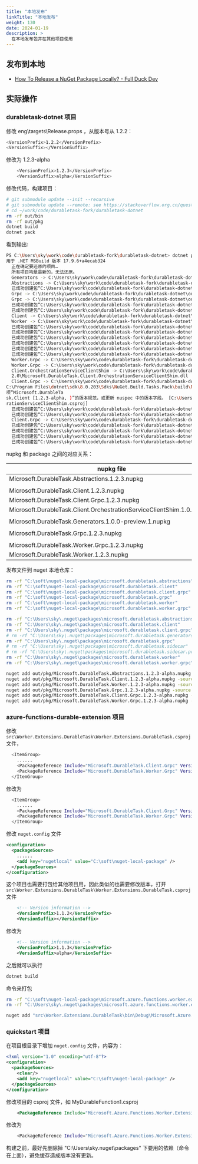 ```yaml
---
title: "本地发布"
linkTitle: "本地发布"
weight: 130
date: 2024-01-19
description: >
  在本地发布包并在其他项目使用
---
```


## 发布到本地



- [How To Release a NuGet Package Locally? - Full Duck Dev](https://fullduck.dev/how-to-release-a-nuget-package-locally/)



## 实际操作

### durabletask-dotnet 项目

修改 eng\targets\Release.props ，从版本号从 1.2.2：

```bash
<VersionPrefix>1.2.2</VersionPrefix>
<VersionSuffix></VersionSuffix>
```

修改为 1.2.3-alpha

```bash
    <VersionPrefix>1.2.3</VersionPrefix>
    <VersionSuffix>alpha</VersionSuffix>
```

修改代码，构建项目：

```bash
# git submodule update --init --recursive
# git submodule update --remote: see https://stackoverflow.org.cn/questions/1777854
# cd ~/work/code/durabletask-fork/durabletask-dotnet
rm -rf out/bin
rm -rf out/pkg
dotnet build
dotnet pack
```

看到输出:

```bash
PS C:\Users\sky\work\code\durabletask-fork\durabletask-dotnet> dotnet pack
用于 .NET MSBuild 版本 17.9.6+a4ecab324
  正在确定要还原的项目…
  所有项目均是最新的，无法还原。
  Generators -> C:\Users\sky\work\code\durabletask-fork\durabletask-dotnet\out\bin\Release\Generators\netstandard2.0\Microsoft.DurableTask.Generators.dll
  Abstractions -> C:\Users\sky\work\code\durabletask-fork\durabletask-dotnet\out\bin\Release\Abstractions\netstandard2.0\Microsoft.DurableTask.Abstractions.dll
  已成功创建包“C:\Users\sky\work\code\durabletask-fork\durabletask-dotnet\out/pkg/Microsoft.DurableTask.Generators.1.0.0-preview.1.nupkg”。
  Grpc -> C:\Users\sky\work\code\durabletask-fork\durabletask-dotnet\out\bin\Release\Grpc\netstandard2.0\Microsoft.DurableTask.Grpc.dll
  Grpc -> C:\Users\sky\work\code\durabletask-fork\durabletask-dotnet\out\bin\Release\Grpc\net6.0\Microsoft.DurableTask.Grpc.dll
  已成功创建包“C:\Users\sky\work\code\durabletask-fork\durabletask-dotnet\out/pkg/Microsoft.DurableTask.Abstractions.1.2.3-alpha.nupkg”。
  已成功创建包“C:\Users\sky\work\code\durabletask-fork\durabletask-dotnet\out/pkg/Microsoft.DurableTask.Abstractions.1.2.3-alpha.snupkg”。
  Client -> C:\Users\sky\work\code\durabletask-fork\durabletask-dotnet\out\bin\Release\Client\netstandard2.0\Microsoft.DurableTask.Client.dll
  Worker -> C:\Users\sky\work\code\durabletask-fork\durabletask-dotnet\out\bin\Release\Worker\netstandard2.0\Microsoft.DurableTask.Worker.dll
  已成功创建包“C:\Users\sky\work\code\durabletask-fork\durabletask-dotnet\out/pkg/Microsoft.DurableTask.Grpc.1.2.3-alpha.nupkg”。
  已成功创建包“C:\Users\sky\work\code\durabletask-fork\durabletask-dotnet\out/pkg/Microsoft.DurableTask.Grpc.1.2.3-alpha.snupkg”。
  已成功创建包“C:\Users\sky\work\code\durabletask-fork\durabletask-dotnet\out/pkg/Microsoft.DurableTask.Client.1.2.3-alpha.nupkg”。
  已成功创建包“C:\Users\sky\work\code\durabletask-fork\durabletask-dotnet\out/pkg/Microsoft.DurableTask.Client.1.2.3-alpha.snupkg”。
  已成功创建包“C:\Users\sky\work\code\durabletask-fork\durabletask-dotnet\out/pkg/Microsoft.DurableTask.Worker.1.2.3-alpha.nupkg”。
  已成功创建包“C:\Users\sky\work\code\durabletask-fork\durabletask-dotnet\out/pkg/Microsoft.DurableTask.Worker.1.2.3-alpha.snupkg”。
  Worker.Grpc -> C:\Users\sky\work\code\durabletask-fork\durabletask-dotnet\out\bin\Release\Worker.Grpc\net6.0\Microsoft.DurableTask.Worker.Grpc.dll
  Worker.Grpc -> C:\Users\sky\work\code\durabletask-fork\durabletask-dotnet\out\bin\Release\Worker.Grpc\netstandard2.0\Microsoft.DurableTask.Worker.Grpc.dll
  Client.OrchestrationServiceClientShim -> C:\Users\sky\work\code\durabletask-fork\durabletask-dotnet\out\bin\Release\Client.OrchestrationServiceClientShim\netstandard
  2.0\Microsoft.DurableTask.Client.OrchestrationServiceClientShim.dll
  Client.Grpc -> C:\Users\sky\work\code\durabletask-fork\durabletask-dotnet\out\bin\Release\Client.Grpc\netstandard2.0\Microsoft.DurableTask.Client.Grpc.dll
C:\Program Files\dotnet\sdk\8.0.203\Sdks\NuGet.Build.Tasks.Pack\build\NuGet.Build.Tasks.Pack.targets(221,5): warning NU5104: 包的稳定版本不应有预发布依赖项。请修改依赖
项“Microsoft.DurableTa
sk.Client [1.2.3-alpha, )”的版本规范，或更新 nuspec 中的版本字段。 [C:\Users\sky\work\code\durabletask-fork\durabletask-dotnet\src\Client\OrchestrationServiceClientShim\Client.Orchest
rationServiceClientShim.csproj]
  已成功创建包“C:\Users\sky\work\code\durabletask-fork\durabletask-dotnet\out/pkg/Microsoft.DurableTask.Client.OrchestrationServiceClientShim.1.0.5.nupkg”。
  已成功创建包“C:\Users\sky\work\code\durabletask-fork\durabletask-dotnet\out/pkg/Microsoft.DurableTask.Client.OrchestrationServiceClientShim.1.0.5.snupkg”。
  Client.Grpc -> C:\Users\sky\work\code\durabletask-fork\durabletask-dotnet\out\bin\Release\Client.Grpc\net6.0\Microsoft.DurableTask.Client.Grpc.dll
  已成功创建包“C:\Users\sky\work\code\durabletask-fork\durabletask-dotnet\out/pkg/Microsoft.DurableTask.Worker.Grpc.1.2.3-alpha.nupkg”。
  已成功创建包“C:\Users\sky\work\code\durabletask-fork\durabletask-dotnet\out/pkg/Microsoft.DurableTask.Worker.Grpc.1.2.3-alpha.snupkg”。
  已成功创建包“C:\Users\sky\work\code\durabletask-fork\durabletask-dotnet\out/pkg/Microsoft.DurableTask.Client.Grpc.1.2.3-alpha.nupkg”。
  已成功创建包“C:\Users\sky\work\code\durabletask-fork\durabletask-dotnet\out/pkg/Microsoft.DurableTask.Client.Grpc.1.2.3-alpha.snupkg”。
```

nupkg 和 package 之间的对应关系：

| nupkg file                                                   | package                             |
| ------------------------------------------------------------ | ----------------------------------- |
| Microsoft.DurableTask.Abstractions.1.2.3.nupkg               |                                     |
|                                                              |                                     |
| Microsoft.DurableTask.Client.1.2.3.nupkg                     |                                     |
| Microsoft.DurableTask.Client.Grpc.1.2.3.nupkg                | `microsoft.durabletask.client.grpc` |
| Microsoft.DurableTask.Client.OrchestrationServiceClientShim.1.0.5.nupkg |                                     |
|                                                              |                                     |
| Microsoft.DurableTask.Generators.1.0.0-preview.1.nupkg       |                                     |
|                                                              |                                     |
| Microsoft.DurableTask.Grpc.1.2.3.nupkg                       | `microsoft.durabletask.grpc`        |
|                                                              |                                     |
| Microsoft.DurableTask.Worker.Grpc.1.2.3.nupkg                | `microsoft.durabletask.worker.grpc` |
| Microsoft.DurableTask.Worker.1.2.3.nupkg                     | `microsoft.durabletask.worker`      |

发布文件到 nuget 本地仓库：

```bash
rm -rf "C:\soft\nuget-local-package\microsoft.durabletask.abstractions"
rm -rf "C:\soft\nuget-local-package\microsoft.durabletask.client"
rm -rf "C:\soft\nuget-local-package\microsoft.durabletask.client.grpc"
rm -rf "C:\soft\nuget-local-package\microsoft.durabletask.grpc"
rm -rf "C:\soft\nuget-local-package\microsoft.durabletask.worker"
rm -rf "C:\soft\nuget-local-package\microsoft.durabletask.worker.grpc"

rm -rf "C:\Users\sky\.nuget\packages\microsoft.durabletask.abstractions"
rm -rf "C:\Users\sky\.nuget\packages\microsoft.durabletask.client"
rm -rf "C:\Users\sky\.nuget\packages\microsoft.durabletask.client.grpc"
# rm -rf "C:\Users\sky\.nuget\packages\microsoft.durabletask.generators"
rm -rf "C:\Users\sky\.nuget\packages\microsoft.durabletask.grpc"
# rm -rf "C:\Users\sky\.nuget\packages\microsoft.durabletask.sidecar"
# rm -rf "C:\Users\sky\.nuget\packages\microsoft.durabletask.sidecar.protobuf"
rm -rf "C:\Users\sky\.nuget\packages\microsoft.durabletask.worker"
rm -rf "C:\Users\sky\.nuget\packages\microsoft.durabletask.worker.grpc"

nuget add out/pkg/Microsoft.DurableTask.Abstractions.1.2.3-alpha.nupkg -source "C:\soft\nuget-local-package"
nuget add out/pkg/Microsoft.DurableTask.Client.1.2.3-alpha.nupkg -source "C:\soft\nuget-local-package"
nuget add out/pkg/Microsoft.DurableTask.Worker.1.2.3-alpha.nupkg -source "C:\soft\nuget-local-package"
nuget add out/pkg/Microsoft.DurableTask.Grpc.1.2.3-alpha.nupkg -source "C:\soft\nuget-local-package"
nuget add out/pkg/Microsoft.DurableTask.Client.Grpc.1.2.3-alpha.nupkg -source "C:\soft\nuget-local-package"
nuget add out/pkg/Microsoft.DurableTask.Worker.Grpc.1.2.3-alpha.nupkg -source "C:\soft\nuget-local-package"
```



### azure-functions-durable-extension 项目

修改 `src\Worker.Extensions.DurableTask\Worker.Extensions.DurableTask.csproj` 文件，

```bash
  <ItemGroup>
    ......
    <PackageReference Include="Microsoft.DurableTask.Client.Grpc" Version="1.2.2" />
    <PackageReference Include="Microsoft.DurableTask.Worker.Grpc" Version="1.2.2" />
  </ItemGroup>
```

修改为 

```bash
  <ItemGroup>
    ......
    <PackageReference Include="Microsoft.DurableTask.Client.Grpc" Version="1.2.3-alpha" />
    <PackageReference Include="Microsoft.DurableTask.Worker.Grpc" Version="1.2.3-alpha" />
  </ItemGroup>
```

修改 `nuget.config` 文件

```xml
<configuration>
  <packageSources>
    ......
    <add key="nugetlocal" value="C:\soft\nuget-local-package" />
  </packageSources>
</configuration>
```

这个项目也需要打包给其他项目用，因此类似的也需要修改版本，打开 `src\Worker.Extensions.DurableTask\Worker.Extensions.DurableTask.csproj` 文件

```xml
    <!-- Version information -->
    <VersionPrefix>1.1.2</VersionPrefix>
    <VersionSuffix></VersionSuffix>
```

修改为

```xml
    <!-- Version information -->
    <VersionPrefix>1.1.3</VersionPrefix>
    <VersionSuffix>alpha</VersionSuffix>
```

之后就可以执行 

```bash
dotnet build
```

命令来打包

```bash
rm -rf "C:\soft\nuget-local-package\microsoft.azure.functions.worker.extensions.durabletask"
rm -rf "C:\Users\sky\.nuget\packages\microsoft.azure.functions.worker.extensions.durabletas"

nuget add "src\Worker.Extensions.DurableTask\bin\Debug\Microsoft.Azure.Functions.Worker.Extensions.DurableTask.1.1.3-alpha.nupkg" -source "C:\soft\nuget-local-package"
```



### quickstart 项目

在项目根目录下增加 `nuget.config` 文件，内容为：

```xml
<?xml version="1.0" encoding="utf-8"?>
<configuration>
  <packageSources>
    <clear/>
    <add key="nugetlocal" value="C:\soft\nuget-local-package" />
  </packageSources>
</configuration>
```

修改项目的 csproj 文件，如 MyDurableFunction1.csproj 

```xml
    <PackageReference Include="Microsoft.Azure.Functions.Worker.Extensions.DurableTask" Version="1.1.2" />
```

修改为 

```bash
    <PackageReference Include="Microsoft.Azure.Functions.Worker.Extensions.DurableTask" Version="1.1.3-alpha" />
```

构建之前，最好先删除掉 "C:\Users\sky\.nuget\packages\" 下要用的依赖（命令在上面），避免缓存造成版本没有更新。

